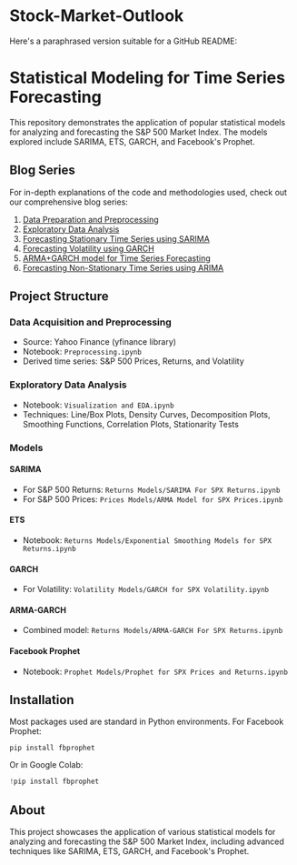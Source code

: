 # Stock-Market-Outlook

Here's a paraphrased version suitable for a GitHub README:

# Statistical Modeling for Time Series Forecasting

This repository demonstrates the application of popular statistical models for analyzing and forecasting the S&P 500 Market Index. The models explored include SARIMA, ETS, GARCH, and Facebook's Prophet.

## Blog Series

For in-depth explanations of the code and methodologies used, check out our comprehensive blog series:

1. [Data Preparation and Preprocessing]()
2. [Exploratory Data Analysis]()
3. [Forecasting Stationary Time Series using SARIMA]()
4. [Forecasting Volatility using GARCH]()
5. [ARMA+GARCH model for Time Series Forecasting]()
6. [Forecasting Non-Stationary Time Series using ARIMA]()

## Project Structure

### Data Acquisition and Preprocessing
- Source: Yahoo Finance (yfinance library)
- Notebook: `Preprocessing.ipynb`
- Derived time series: S&P 500 Prices, Returns, and Volatility

### Exploratory Data Analysis
- Notebook: `Visualization and EDA.ipynb`
- Techniques: Line/Box Plots, Density Curves, Decomposition Plots, Smoothing Functions, Correlation Plots, Stationarity Tests

### Models

#### SARIMA
- For S&P 500 Returns: `Returns Models/SARIMA For SPX Returns.ipynb`
- For S&P 500 Prices: `Prices Models/ARMA Model for SPX Prices.ipynb`

#### ETS
- Notebook: `Returns Models/Exponential Smoothing Models for SPX Returns.ipynb`

#### GARCH
- For Volatility: `Volatility Models/GARCH for SPX Volatility.ipynb`

#### ARMA-GARCH
- Combined model: `Returns Models/ARMA-GARCH For SPX Returns.ipynb`

#### Facebook Prophet
- Notebook: `Prophet Models/Prophet for SPX Prices and Returns.ipynb`

## Installation

Most packages used are standard in Python environments. For Facebook Prophet:

```
pip install fbprophet
```

Or in Google Colab:

```python
!pip install fbprophet
```

## About

This project showcases the application of various statistical models for analyzing and forecasting the S&P 500 Market Index, including advanced techniques like SARIMA, ETS, GARCH, and Facebook's Prophet.

